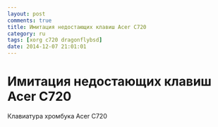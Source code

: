 ```yaml
---
layout: post
comments: true
title: Имитация недостающих клавиш Acer C720
category: ru
tags: [xorg c720 dragonflybsd]
date: 2014-12-07 21:01:01
---
```


Имитация недостающих клавиш Acer C720
=============================

Клавиатура хромбука Acer C720 
